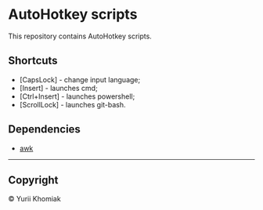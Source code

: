 # AutoHotkey scripts
  
This repository contains AutoHotkey scripts.  
  
## Shortcuts  
  
- \[CapsLock\] - change input language;  
- \[Insert\] - launches cmd;  
- \[Ctrl+Insert\] - launches powershell;  
- \[ScrollLock\] - launches git-bash.  
  
## Dependencies  
  
- [awk](http://gnuwin32.sourceforge.net/packages/gawk.htm)  

---  
  
## Copyright  
  
© Yurii Khomiak  

